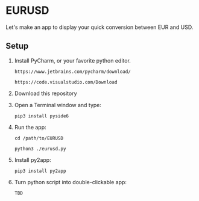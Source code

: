 # EURUSD
Let's make an app to display your quick conversion between EUR and USD.

## Setup
1. Install PyCharm, or your favorite python editor.

    ```https://www.jetbrains.com/pycharm/download/```
   
    ```https://code.visualstudio.com/Download```


2. Download this repository


3. Open a Terminal window and type:

    ```pip3 install pyside6```

4. Run the app:

    ```cd /path/to/EURUSD```
   
   ```python3 ./eurusd.py```

5. Install py2app:

    ```pip3 install py2app```

6. Turn python script into double-clickable app:

   ```TBD```
